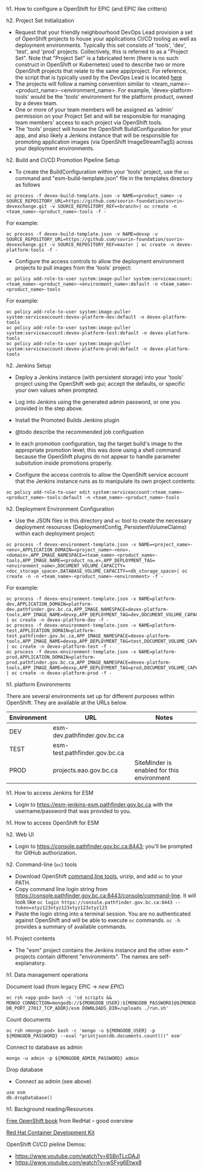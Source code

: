 h1. How to configure a OpenShift for EPIC (and EPIC like critters)

h2. Project Set Initialization

- Request that your friendly neighbourhood DevOps Lead provision a set of OpenShift projects to house your applications CI/CD tooling as well as deployment environments.  Typically this set consists of 'tools', 'dev', 'test', and 'prod' projects.  Collectively, this is referred to as a "Project Set". Note that "Project Set" is a fabricated term (there is no such construct in OpenShift or Kubernetes) used to describe two or more OpenShift projects that relate to the same app/project.  For reference, the script that is typically used by the DevOps Lead is located [here](https://github.com/BCDevOps/openshift-tools/blob/master/provisioning/create-env.sh)
- The projects will follow a naming convention similar to <team_name>-<product_name>-<environment_name>. For example, 'devex-platform-tools' would be the 'tools' environment for the platform product, owned by a devex team.
- One or more of your team members will be assigned as 'admin' permission on your Project Set and will be responsible for managing team members' access to each project via OpenShift tools.
- The 'tools' project will house the OpenShift BuildConfiguration for your app, and also likely a Jenkins instance that will be responsible for promoting application images (via OpenShift ImageStreamTagS) across your deployment environments. 

h2. Build and CI/CD Promotion Pipeline Setup

- To create the BuildConfiguration within your 'tools' project, use the ```oc``` command and "esm-build-template.json" file in the templates directory as follows

```
oc process -f devex-build-template.json -v NAME=<product_name> -v SOURCE_REPOSITORY_URL=https://github.com/sovrin-foundation/sovrin-devexchange.git -v SOURCE_REPOSITORY_REF=<branch>| oc create -n <team_name>-<product_name>-tools -f - 
```

For example:

```
oc process -f devex-build-template.json -v NAME=devxp -v SOURCE_REPOSITORY_URL=https://github.com/sovrin-foundation/sovrin-devexchange.git -v SOURCE_REPOSITORY_REF=master | oc create -n devex-platform-tools -f -
```

- Configure the access controls to allow the deployment environment projects to pull images from the 'tools' project:

```
oc policy add-role-to-user system:image-puller system:serviceaccount:<team_name>-<product_name>-<environment_name>:default -n <team_name>-<product_name>-tools 
```

For example:

```
oc policy add-role-to-user system:image-puller system:serviceaccount:devex-platform-dev:default -n devex-platform-tools
oc policy add-role-to-user system:image-puller system:serviceaccount:devex-platform-test:default -n devex-platform-tools
oc policy add-role-to-user system:image-puller system:serviceaccount:devex-platform-prod:default -n devex-platform-tools

```

h2. Jenkins Setup

- Deploy a Jenkins instance (with persistent storage) into your 'tools' project using the OpenShift web gui; accept the defaults, or specific your own values when prompted.
- Log into Jenkins using the generated admin password, or one you provided in the step above.
- Install the Promoted Builds Jenkins plugin
- @todo describe the recommended job configuation
- In each promotion configuration, tag the target build's image to the appropriate promotion level; this was done using a shell command because the OpenShift plugins do not appear to handle parameter subsitution inside promotions properly.

- Configure the access controls to allow the OpenShift service account that the Jenkins instance runs as to manipulate its own project contents:
 
```
oc policy add-role-to-user edit system:serviceaccount:<team_name>-<product_name>-tools:default -n <team_name>-<product_name>-tools
```

h2. Deployment Environment Configuration
 
- Use the JSON files in this directory  and `oc` tool to create the necessary deployment resources (DeploymentConfig, PersistentVolumeClaims) within each deployment project:

```
oc process -f devex-environment-template.json -v NAME=<project_name>-<env>,APPLICATION_DOMAIN=<project_name>-<env>.<domain>,APP_IMAGE_NAMESPACE=<team_name>-<product_name>-tools,APP_IMAGE_NAME=<product_na,e>,APP_DEPLOYMENT_TAG=<environment_name>,DOCUMENT_VOLUME_CAPACITY=<doc_storage_space>,DATABASE_VOLUME_CAPACITY=<db_storage_space>| oc create -n -n <team_name>-<product_name>-<environment> -f -
```

For example:

```
oc process -f devex-environment-template.json -v NAME=platform-dev,APPLICATION_DOMAIN=platform-dev.pathfinder.gov.bc.ca,APP_IMAGE_NAMESPACE=devex-platform-tools,APP_IMAGE_NAME=devxp,APP_DEPLOYMENT_TAG=dev,DOCUMENT_VOLUME_CAPACITY=1Gi,DATABASE_VOLUME_CAPACITY=5Gi | oc create -n devex-platform-dev -f -
oc process -f devex-environment-template.json -v NAME=platform-test,APPLICATION_DOMAIN=platform-test.pathfinder.gov.bc.ca,APP_IMAGE_NAMESPACE=devex-platform-tools,APP_IMAGE_NAME=devxp,APP_DEPLOYMENT_TAG=test,DOCUMENT_VOLUME_CAPACITY=1Gi,DATABASE_VOLUME_CAPACITY=5Gi | oc create -n devex-platform-test -f -
oc process -f devex-environment-template.json -v NAME=platform-prod,APPLICATION_DOMAIN=platform-prod.pathfinder.gov.bc.ca,APP_IMAGE_NAMESPACE=devex-platform-tools,APP_IMAGE_NAME=devxp,APP_DEPLOYMENT_TAG=prod,DOCUMENT_VOLUME_CAPACITY=1Gi,DATABASE_VOLUME_CAPACITY=5Gi | oc create -n devex-platform-prod -f -
```

h1. platform Environments

There are several environments set up for different purposes within OpenShift. They are available at the URLs below.

|Environment| URL |Notes|
|-----------|-----|-----|
|DEV|esm-dev.pathfinder.gov.bc.ca||
|TEST|esm-test.pathfinder.gov.bc.ca||
|PROD|projects.eao.gov.bc.ca|SiteMinder is enabled for this environment|

h1. How to access Jenkins for ESM

- Login to https://esm-jenkins-esm.pathfinder.gov.bc.ca with the username/password that was provided to you.

h1. How to access OpenShift for ESM

h2. Web UI
- Login to https://console.pathfinder.gov.bc.ca:8443; you'll be prompted for GitHub authorization.

h2. Command-line (```oc```) tools
- Download OpenShift [command line tools](https://github.com/openshift/origin/releases/download/v1.2.1/openshift-origin-client-tools-v1.2.1-5e723f6-mac.zip), unzip, and add ```oc``` to your PATH.  
- Copy command line login string from https://console.pathfinder.gov.bc.ca:8443/console/command-line.  It will look like ```oc login https://console.pathfinder.gov.bc.ca:8443 --token=xtyz123xtyz123xtyz123xtyz123```
- Paste the login string into a terminal session.  You are no authenticated against OpenShift and will be able to execute ```oc``` commands. ```oc -h``` provides a summary of available commands.

h1. Project contents

- The "esm" project contains the Jenkins instance and the other esm-* projects contain different "environments".  The names are self-explanatory.

h1. Data management operations

Document load (from legacy EPIC -> *new EPIC*)

```oc rsh <app-pod> bash -c 'cd scripts && MONGO_CONNECTION=mongodb://${MONGODB_USER}:${MONGODB_PASSWORD}@${MONGODB_PORT_27017_TCP_ADDR}/esm DOWNLOADS_DIR=/uploads ./run.sh'```

Count documents

```oc rsh <mongo-pod> bash -c 'mongo -u ${MONGODB_USER} -p ${MONGODB_PASSWORD} --eval "printjson(db.documents.count())" esm'```

Connect to database as admin

```oc rsh <mongo-pod> 
mongo -u admin -p ${MONGODB_ADMIN_PASSWORD} admin
```

Drop database

- Connect as admin (see above)

```
use esm
db.dropDatabase()
```

h1. Background reading/Resources

[Free OpenShift book](https://www.openshift.com/promotions/for-developers.html) from RedHat – good overview

[Red Hat Container Development Kit](http://developers.redhat.com/products/cdk/overview/)
 
OpenShift CI/CD pieline Demos:

- https://www.youtube.com/watch?v=65BnTLcDAJI
- https://www.youtube.com/watch?v=wSFyg6Etwx8
 

  

   
